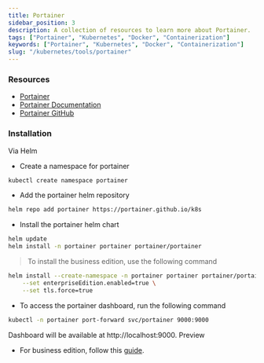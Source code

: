 ```yaml
---
title: Portainer
sidebar_position: 3
description: A collection of resources to learn more about Portainer.
tags: ["Portainer", "Kubernetes", "Docker", "Containerization"]
keywords: ["Portainer", "Kubernetes", "Docker", "Containerization"]
slug: "/kubernetes/tools/portainer"
---
```




### Resources

- [Portainer](https://www.portainer.io/)
- [Portainer Documentation](https://documentation.portainer.io/)
- [Portainer GitHub](https://github.com/portainer/portainer)

### Installation

Via Helm

- Create a namespace for portainer

```bash
kubectl create namespace portainer
```

-  Add the portainer helm repository

```bash
helm repo add portainer https://portainer.github.io/k8s
```

- Install the portainer helm chart

```bash
helm update
helm install -n portainer portainer portainer/portainer 
```

> To install the business edition, use the following command

```bash
helm install --create-namespace -n portainer portainer portainer/portainer \
    --set enterpriseEdition.enabled=true \
    --set tls.force=true
```

- To access the portainer dashboard, run the following command

```bash
kubectl -n portainer port-forward svc/portainer 9000:9000
```

Dashboard will be available at http://localhost:9000. Preview

- For business edition, follow this [guide](https://install.portainer.io/).